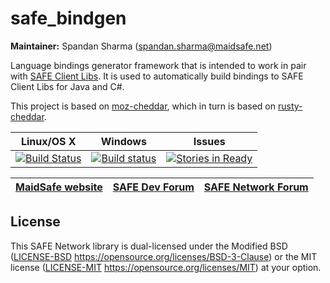 # safe_bindgen

**Maintainer:** Spandan Sharma (spandan.sharma@maidsafe.net)

Language bindings generator framework that is intended to work in pair with [SAFE Client Libs](https://github.com/maidsafe/safe_client_libs).
It is used to automatically build bindings to SAFE Client Libs for Java and C#.

This project is based on [moz-cheddar](https://github.com/mozilla/moz-cheddar), which in turn is based on [rusty-cheddar](https://github.com/Sean1708/rusty-cheddar).

|Linux/OS X|Windows|Issues|
|:--------:|:-----:|:----:|
[![Build Status](https://travis-ci.org/maidsafe/safe_bindgen.svg?branch=master)](https://travis-ci.org/maidsafe/safe_bindgen)|[![Build status](https://ci.appveyor.com/api/projects/status/xaw7llq8lg8s2e53?svg=true)](https://ci.appveyor.com/project/MaidSafe-QA/crust/branch/master)|[![Stories in Ready](https://badge.waffle.io/maidsafe/safe_bindgen.png?label=ready&title=Ready)](https://waffle.io/maidsafe/safe_bindgen)|

| [MaidSafe website](https://maidsafe.net) | [SAFE Dev Forum](https://forum.safedev.org) | [SAFE Network Forum](https://safenetforum.org) |
|:----------------------------------------:|:-------------------------------------------:|:----------------------------------------------:|

## License

This SAFE Network library is dual-licensed under the Modified BSD ([LICENSE-BSD](LICENSE-BSD) https://opensource.org/licenses/BSD-3-Clause) or the MIT license ([LICENSE-MIT](LICENSE-MIT) https://opensource.org/licenses/MIT) at your option.
